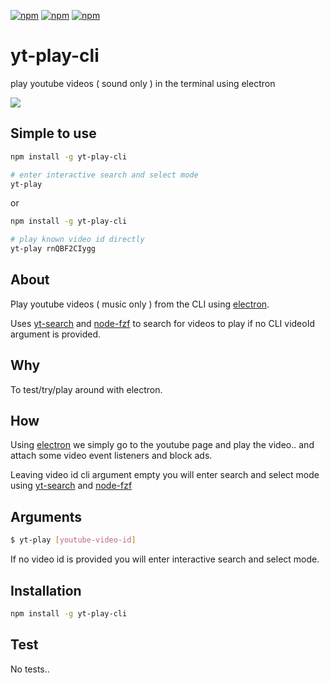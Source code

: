 [![npm](https://img.shields.io/npm/v/yt-play-cli.svg?maxAge=3600)](https://www.npmjs.com/package/yt-play-cli)
[![npm](https://img.shields.io/npm/dm/yt-play-cli.svg?maxAge=3600)](https://www.npmjs.com/package/yt-play-cli)
[![npm](https://img.shields.io/npm/l/yt-play-cli.svg?maxAge=3600)](https://www.npmjs.com/package/yt-play-cli)

#  yt-play-cli
play youtube videos ( sound only ) in the terminal using electron

![](https://i.imgur.com/lWLScr9.gif)

## Simple to use
```bash
npm install -g yt-play-cli

# enter interactive search and select mode
yt-play
```

or

```bash
npm install -g yt-play-cli

# play known video id directly
yt-play rnQBF2CIygg
```

## About
Play youtube videos ( music only ) from the CLI using [electron](https://github.com/electron/electron).

Uses [yt-search](https://github.com/talmobi/yt-search) and [node-fzf](https://github.com/talmobi/node-fzf) to search for videos to play if no CLI videoId argument is provided.

## Why
To test/try/play around with electron.

## How
Using [electron](https://github.com/electron/electron) we simply go to the youtube page and play
the video.. and attach some video event listeners and block ads.

Leaving video id cli argument empty you will enter search and select mode using [yt-search](https://github.com/talmobi/yt-search) and [node-fzf](https://github.com/talmobi/node-fzf)

## Arguments
```bash
$ yt-play [youtube-video-id]
```
If no video id is provided you will enter interactive search and select mode.

## Installation
```bash
npm install -g yt-play-cli
```

## Test
No tests..
